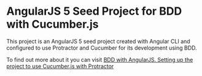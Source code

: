 # AngularJS 5 Seed Project for BDD with Cucumber.js

This project is an AngularJS 5 seed project created with Angular CLI and configured to use
Protractor and Cucumber for its development using BDD.

To find out more about it you can visit [BDD with AngularJS. Setting up the project to use Cucumber.js with Protractor](https://javier.gilpereda.com/bdd/bdd-angularjs-setting-project-use-cucumberjs-protractor)
